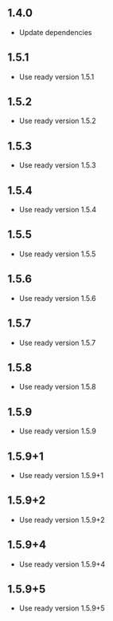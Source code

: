 ## 1.4.0

* Update dependencies

## 1.5.1

* Use ready version 1.5.1

## 1.5.2

* Use ready version 1.5.2

## 1.5.3

* Use ready version 1.5.3

## 1.5.4

* Use ready version 1.5.4

## 1.5.5

* Use ready version 1.5.5

## 1.5.6

* Use ready version 1.5.6

## 1.5.7

* Use ready version 1.5.7

## 1.5.8

* Use ready version 1.5.8

## 1.5.9

* Use ready version 1.5.9

## 1.5.9+1

* Use ready version 1.5.9+1

## 1.5.9+2

* Use ready version 1.5.9+2

## 1.5.9+4

* Use ready version 1.5.9+4

## 1.5.9+5

* Use ready version 1.5.9+5
